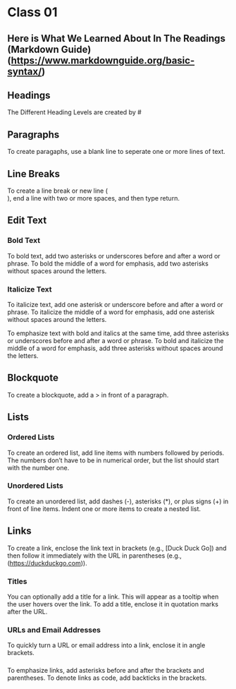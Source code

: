 # Class 01

## Here is What We Learned About In The Readings (Markdown Guide) (https://www.markdownguide.org/basic-syntax/)

## Headings
The Different Heading Levels are created by #


## Paragraphs
To create paragaphs, use a blank line to seperate one or more lines of text.


## Line Breaks
To create a line break or new line (<br>), end a line with two or more spaces, and then type return.


## Edit Text

### Bold Text
To bold text, add two asterisks or underscores before and after a word or phrase. To bold the middle of a word for emphasis, add two asterisks without spaces around the letters.

### Italicize Text
To italicize text, add one asterisk or underscore before and after a word or phrase. To italicize the middle of a word for emphasis, add one asterisk without spaces around the letters.

To emphasize text with bold and italics at the same time, add three asterisks or underscores before and after a word or phrase. To bold and italicize the middle of a word for emphasis, add three asterisks without spaces around the letters.

## Blockquote
To create a blockquote, add a > in front of a paragraph.

## Lists

### Ordered Lists
To create an ordered list, add line items with numbers followed by periods. The numbers don’t have to be in numerical order, but the list should start with the number one.

### Unordered Lists
To create an unordered list, add dashes (-), asterisks (*), or plus signs (+) in front of line items. Indent one or more items to create a nested list.

## Links

To create a link, enclose the link text in brackets (e.g., [Duck Duck Go]) and then follow it immediately with the URL in parentheses (e.g., (https://duckduckgo.com)).

### Titles 

You can optionally add a title for a link. This will appear as a tooltip when the user hovers over the link. To add a title, enclose it in quotation marks after the URL.

### URLs and Email Addresses

To quickly turn a URL or email address into a link, enclose it in angle brackets.

###

To emphasize links, add asterisks before and after the brackets and parentheses. To denote links as code, add backticks in the brackets.

